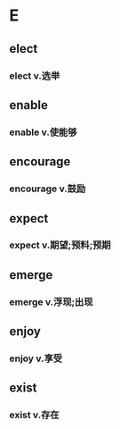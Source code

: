 
# E

## elect

### elect v.选举

## enable

### enable v.使能够

## encourage

### encourage v.鼓励

## expect

### expect v.期望;预料;预期

## emerge

### emerge v.浮现;出现

## enjoy

### enjoy v.享受

## exist

### exist v.存在
